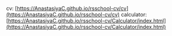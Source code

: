 cv: [https://AnastasiyaC.github.io/rsschool-cv/cv](https://AnastasiyaC.github.io/rsschool-cv/cv)
calculator: [https://AnastasiyaC.github.io/rsschool-cv/Calculator/index.html](https://AnastasiyaC.github.io/rsschool-cv/Calculator/index.html)
